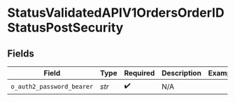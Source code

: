 # StatusValidatedAPIV1OrdersOrderIDStatusPostSecurity


## Fields

| Field                     | Type                      | Required                  | Description               | Example                   |
| ------------------------- | ------------------------- | ------------------------- | ------------------------- | ------------------------- |
| `o_auth2_password_bearer` | *str*                     | :heavy_check_mark:        | N/A                       |                           |